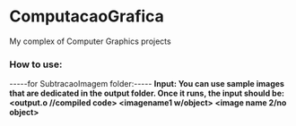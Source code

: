 # ComputacaoGrafica
My complex of Computer Graphics projects
### How to use:
-----for SubtracaoImagem folder:-----
**Input: You can use sample images that are dedicated in the output folder. Once it runs, the input should be: <output.o //compiled code> <imagename1 w/object> <image name 2/no object>**
